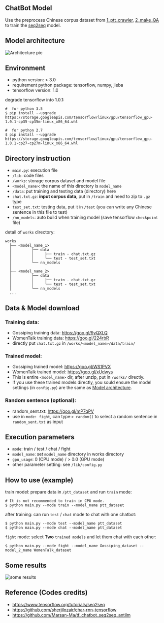 ## ChatBot Model
Use the preprocess Chinese corpus dataset from [1_ptt_crawler](https://github.com/thisray/PTTChatBot_DL2017/tree/master/1_ptt_crawler), [2_make_QA](https://github.com/thisray/PTTChatBot_DL2017/tree/master/2_make_QA) to train the [seq2seq](https://www.tensorflow.org/tutorials/seq2seq) model.

## Model architecture
![Architecture pic](https://github.com/thisray/PTTChatBot_DL2017/blob/master/0_pic/Architecture.png)


## Environment
* python version: > 3.0
* requirement python package: tensorflow, numpy, jieba
* tensorflow version: 1.0 

degrade tensorflow into 1.0.1:

    #  for python 3.5
    $ pip install --upgrade https://storage.googleapis.com/tensorflow/linux/gpu/tensorflow_gpu-1.0.1-cp35-cp35m-linux_x86_64.whl
    
    #  for python 2.7
    $ pip install --upgrade https://storage.googleapis.com/tensorflow/linux/gpu/tensorflow_gpu-1.0.1-cp27-cp27m-linux_x86_64.whl

## Directory instruction
* `main.py`: execution file
* `/lib`: code files
* `/works`: storage corpus dataset and model file 
* `<model_name>`: the name of this directory is `model_name`
* `/data`: put training and testing data (directory) here
* `chat.txt.gz`: **input corpus data**, put in `/train` and need to zip to `.gz` type
* `test_set.txt`: testing data, put it in `/test` (you can write any Chinese sentence in this file to test)
* `/nn_models`: auto build when training model (save tensorflow `checkpoint` file) 

detail of `works` directory:  

    works
      ├── <model_name_1>
      │         ├── data
      │         │     ├── train - chat.txt.gz
      │         │     └── test - test_set.txt
      │         └── nn_models
      │      
      ├── <model_name_2>
      │         ├── data
      │         │     ├── train - chat.txt.gz
      │         │     └── test - test_set.txt
      │         └── nn_models      
      ...


## Data & Model download

### Training data:
* Gossiping training data: https://goo.gl/9yQXLQ
* WomenTalk training data: https://goo.gl/224rbR
* directly put `chat.txt.gz` in `/works/<model_name>/data/train/`

### Trained model:
* Gossiping trained model: https://goo.gl/WS1PVX
* WomenTalk trained model: https://goo.gl/xUdwys
* This is entire `<model_name>` dir, after unzip, put in `/works/` directly.
* If you use these trained models directly, you sould ensure the model settings (in `config.py`) are the same as [Model architecture](https://github.com/thisray/PTTChatBot_DL2017/tree/master/3_chatbot_model#model-architecture).

### Random sentence (optional):
* random_sent.txt: https://goo.gl/mP7qPV
* use in `mode: fight`, can type `> random()` to select a random sentence in `random_sent.txt` as input

## Execution parameters
* `mode`: train / test / chat / fight
* `model_name`: set `model_name` directory in works directory
* `gpu_usage`: 0 (CPU mode) / > 0.0 (GPU mode)
* other parameter setting: see `/lib/config.py` 


## How to use (example)

train model: prepare data in `/ptt_dataset` and run `train` mode: 

    # It is not recommended to train in CPU mode.
    $ python main.py --mode train --model_name ptt_dataset

after training: can run `test` / `chat` mode to chat with one chatbot:
    
    $ python main.py --mode test --model_name ptt_dataset
    $ python main.py --mode chat --model_name ptt_dataset

`fight` mode: select **Two** `trained models` and let them chat with each other:
    
    $ python main.py --mode fight --model_name Gossiping_dataset --model_2_name WomenTalk_dataset


## Some results
![some results](https://github.com/thisray/PTTChatBot_DL2017/blob/master/0_pic/pic_n.png)

## Reference (Codes credits)
* https://www.tensorflow.org/tutorials/seq2seq
* https://github.com/sherjilozair/char-rnn-tensorflow
* https://github.com/Marsan-Ma/tf_chatbot_seq2seq_antilm
